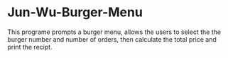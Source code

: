 # Jun-Wu-Burger-Menu

This programe prompts a burger menu, allows the users to select the the burger number and number of orders, then calculate the total price and print the recipt.
